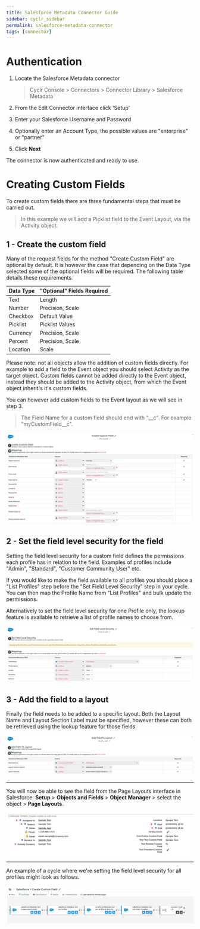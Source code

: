 ```yaml
---
title: Salesforce Metadata Connector Guide
sidebar: cyclr_sidebar
permalink: salesforce-metadata-connector
tags: [connector]
---
```


# Authentication

1. Locate the Salesforce Metadata connector

   > Cyclr Console > Connectors > Connector Library > Salesforce Metadata

2. From the Edit Connector interface click 'Setup'

3. Enter your Salesforce Username and Password

4. Optionally enter an Account Type, the possible values are "enterprise" or "partner"

5. Click **Next**

The connector is now authenticated and ready to use.

# Creating Custom Fields

To create custom fields there are three fundamental steps that must be carried out.

> In this example we will add a Picklist field to the Event Layout, via the Activity object.

## 1 - Create the custom field

Many of the request fields for the method "Create Custom Field" are optional by default. It is however the case that depending on the Data Type selected some of the optional fields will be required. The following table details these requirements.

| Data Type | "Optional" Fields Required |
| :-------- | :------------------------- |
| Text      | Length                     |
| Number    | Precision, Scale           |
| Checkbox  | Default Value              |
| Picklist  | Picklist Values            |
| Currency  | Precision, Scale           |
| Percent   | Precision, Scale           |
| Location  | Scale                      |

Please note: not all objects allow the addition of custom fields directly. For example to add a field to the Event object you should select Activity as the target object. Custom fields cannot be added directly to the Event object, instead they should be added to the Activity object, from which the Event object inherit's it's custom fields.

You can however add custom fields to the Event layout as we will see in step 3.

> The Field Name for a custom field should end with "\_\_c". For example "myCustomField\_\_c".

![Company information](./images/create_field.png)

## 2 - Set the field level security for the field

Setting the field level security for a custom field defines the permissions each profile has in relation to the field. Examples of profiles include "Admin", "Standard", "Customer Community User" etc.

If you would like to make the field available to all profiles you should place a "List Profiles" step before the "Set Field Level Security" step in your cycle. You can then map the Profile Name from "List Profiles" and bulk update the permissions.

Alternatively to set the field level security for one Profile only, the lookup feature is available to retrieve a list of profile names to choose from.

![Company information](./images/field_level_security.png)

## 3 - Add the field to a layout

Finally the field needs to be added to a specific layout. Both the Layout Name and Layout Section Label must be specified, however these can both be retrieved using the lookup feature for those fields.

![Company information](./images/add_to_layout.png)

---

You will now be able to see the field from the Page Layouts interface in Salesforce: **Setup** > **Objects and Fields** > **Object Manager** > select the object > **Page Layouts**.

![Company information](./images/event_layout.png)

---

An example of a cycle where we're setting the field level security for all profiles might look as follows.

![Company information](./images/salesforce_meta_1.png)
